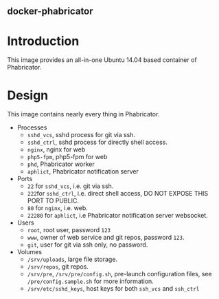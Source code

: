 docker-phabricator
---

# Introduction

This image provides an all-in-one Ubuntu 14.04 based container of Phabricator.

# Design

This image contains nearly every thing in Phabricator.

* Processes
    * `sshd_vcs`, sshd process for git via ssh.
    * `sshd_ctrl`, sshd process for directly shell access.
    * `nginx`, nginx for web
    * `php5-fpm`, php5-fpm for web
    * `phd`, Phabricator worker
    * `aphlict`, Phabricator notification server
* Ports
    * `22` for `sshd_vcs`, i.e. git via ssh.
    * `222`for `sshd_ctrl`, i.e. direct shell access, DO NOT EXPOSE THIS PORT TO PUBLIC.
    * `80` for `nginx`, i.e. web.
    * `22280` for `aphlict`, i.e Phabricator notification server websocket.
* Users
    * `root`, root user, password `123`
    * `www`, owner of web service and git repos, password `123`.
    * `git`, user for git via ssh only, no password.
* Volumes
    * `/srv/uploads`, large file storage.
    * `/srv/repos`, git repos.
    * `/srv/pre`, `/srv/pre/config.sh`, pre-launch configuration files, see `/pre/config.sample.sh` for more information.
    * `/srv/etc/sshd_keys`, host keys for both `ssh_vcs` and `ssh_ctrl`
